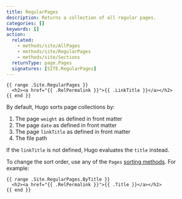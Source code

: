 ```yaml
---
title: RegularPages
description: Returns a collection of all regular pages.
categories: []
keywords: []
action:
  related:
    - methods/site/AllPages
    - methods/site/RegularPages
    - methods/site/Sections
  returnType: page.Pages
  signatures: [SITE.RegularPages]
---
```


```go-html-template
{{ range .Site.RegularPages }}
  <h2><a href="{{ .RelPermalink }}">{{ .LinkTitle }}</a></h2>
{{ end }}
```

By default, Hugo sorts page collections by:

1. The page `weight` as defined in front matter
1. The page `date` as defined in front matter
1. The page `linkTitle` as defined in front matter
1. The file path

If the `linkTitle` is not defined, Hugo evaluates the `title` instead.

To change the sort order, use any of the `Pages` [sorting methods]. For example:

```go-html-template
{{ range .Site.RegularPages.ByTitle }}
  <h2><a href="{{ .RelPermalink }}">{{ .Title }}</a></h2>
{{ end }}
```

[sorting methods]: /methods/pages/

